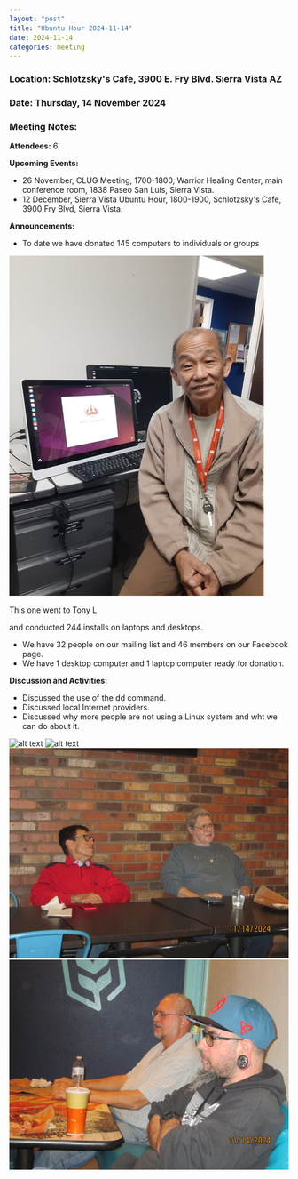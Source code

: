 ```yaml
---
layout: "post"
title: "Ubuntu Hour 2024-11-14"
date: 2024-11-14
categories: meeting
---
```


### Location: Schlotzsky's Cafe, 3900 E. Fry Blvd. Sierra Vista AZ

### Date: Thursday, 14 November 2024

### Meeting Notes:

**Attendees:** 6.

**Upcoming Events:**
 * 26 November, CLUG Meeting, 1700-1800, Warrior Healing Center, main conference room, 1838 Paseo San Luis, Sierra Vista.
 * 12 December, Sierra Vista Ubuntu Hour, 1800-1900, Schlotzsky's Cafe, 3900 Fry Blvd, Sierra Vista.
   
**Announcements:**
 * To date we have donated 145 computers to individuals or groups

![alt text](https://raw.githubusercontent.com/CochiseLinuxUsersGroup/CochiseLinuxUsersGroup.github.io/master/images2/rsz_anthonylauwithcomputer.jpg)

This one went to Tony L

and conducted 244 installs on laptops and desktops.

 * We have 32 people on our mailing list and 46 members on our Facebook page.
 * We have 1 desktop computer and 1 laptop computer ready for donation.

**Discussion and Activities:**
 * Discussed the use of the dd command.
 * Discussed local Internet providers.
 * Discussed why more people are not using a Linux system and wht we can do about it.

![alt text](https://raw.githubusercontent.com/CochiseLinuxUsersGroup/CochiseLinuxUsersGroup.github.io/master/images2/rsz_sv_ubuntuhour_2024-11-14_1.jpg)
![alt text](https://raw.githubusercontent.com/CochiseLinuxUsersGroup/CochiseLinuxUsersGroup.github.io/master/images2/rsz_sv_ubuntuhour_2024-11-14_2.jpg)
![alt text](https://raw.githubusercontent.com/CochiseLinuxUsersGroup/CochiseLinuxUsersGroup.github.io/master/images2/rsz_sv_ubuntuhour_2024-11-14_3.jpg)
![alt text](https://raw.githubusercontent.com/CochiseLinuxUsersGroup/CochiseLinuxUsersGroup.github.io/master/images2/rsz_sv_ubuntuhour_2024-11-14_4.jpg)



